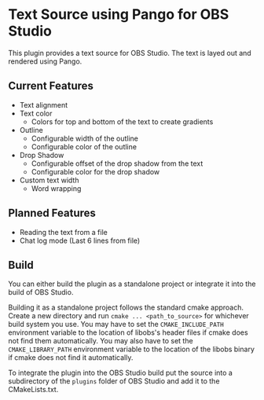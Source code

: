 Text Source using Pango for OBS Studio
======================================

This plugin provides a text source for OBS Studio. The text is layed out
and rendered using Pango.

Current Features
----------------

* Text alignment
* Text color
  * Colors for top and bottom of the text to create gradients
* Outline
  * Configurable width of the outline
  * Configurable color of the outline
* Drop Shadow
  * Configurable offset of the drop shadow from the text
  * Configurable color for the drop shadow
* Custom text width
  * Word wrapping

Planned Features
----------------

* Reading the text from a file
* Chat log mode (Last 6 lines from file)

Build
-----

You can either build the plugin as a standalone project or integrate it
into the build of OBS Studio.

Building it as a standalone project follows the standard cmake approach.
Create a new directory and run `cmake ... <path_to_source>` for whichever
build system you use. You may have to set the `CMAKE_INCLUDE_PATH`
environment variable to the location of libobs's header files if cmake
does not find them automatically. You may also have to set the
`CMAKE_LIBRARY_PATH` environment variable to the location of the libobs
binary if cmake does not find it automatically.

To integrate the plugin into the OBS Studio build put the source into a
subdirectory of the `plugins` folder of OBS Studio and add it to the
CMakeLists.txt.
